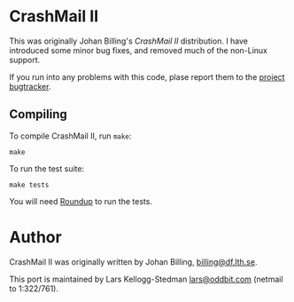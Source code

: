 CrashMail II
============

This was originally Johan Billing's *CrashMail II* distribution.  I
have introduced some minor bug fixes, and removed much of the
non-Linux support.

If you run into any problems with this code, plase report them to
the [project bugtracker][bugs].

Compiling
---------

To compile CrashMail II, run `make`:

    make

To run the test suite:

    make tests

You will need [Roundup][] to run the tests.

[bugs]: https://github.com/larsks/crashmail/issues
[roundup]: http://bmizerany.github.com/roundup/

Author
======

CrashMail II was originally written by Johan Billing,
<billing@df.lth.se>.

This port is maintained by Lars Kellogg-Stedman <lars@oddbit.com>
(netmail to 1:322/761).

